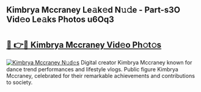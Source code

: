 ## Kimbrya Mccraney Le𝚊k𝚎d N𝚞𝚍e - Part-s3O Vid𝚎o Le𝚊ks Photos u6Oq3

# <h2><a href="http://fbfrbh.evod.top/?m=Kimbrya+Mccraney">🔗 👉🔴 Kimbrya Mccraney Vid𝚎o Ph𝚘t𝚘s</a></h2>

[![Kimbrya Mccraney N𝚞d𝚎s](https://i.imgur.com/8V9OHl7.gif)](http://fbfrbh.evod.top/?m=Kimbrya+Mccraney)
Digital creator Kimbrya Mccraney known for dance trend performances and lifestyle vlogs. Public figure Kimbrya Mccraney, celebrated for their remarkable achievements and contributions to society. 
